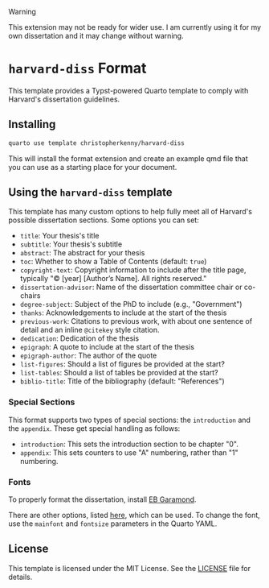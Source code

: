 > [!WARNING]  
> This extension may not be ready for wider use. I am currently using it for my own dissertation and it may change without warning.

# `harvard-diss` Format

This template provides a Typst-powered Quarto template to comply with Harvard's dissertation guidelines.

## Installing

```bash
quarto use template christopherkenny/harvard-diss
```

This will install the format extension and create an example qmd file
that you can use as a starting place for your document.

## Using the `harvard-diss` template

This template has many custom options to help fully meet all of Harvard's possible dissertation sections.
Some options you can set:

- `title`: Your thesis's title
- `subtitle`: Your thesis's subtitle
- `abstract`: The abstract for your thesis
- `toc`: Whether to show a Table of Contents (default: `true`)
- `copyright-text`: Copyright information to include after the title page, typically "© [year] [Author’s Name]. All rights reserved."
- `dissertation-advisor`: Name of the dissertation committee chair or co-chairs
- `degree-subject`: Subject of the PhD to include (e.g., "Government")
- `thanks`: Acknowledgements to include at the start of the thesis
- `previous-work`: Citations to previous work, with about one sentence of detail and an inline `@citekey` style citation.
- `dedication`: Dedication of the thesis
- `epigraph`: A quote to include at the start of the thesis
- `epigraph-author`: The author of the quote
- `list-figures`: Should a list of figures be provided at the start?
- `list-tables`: Should a list of tables be provided at the start?
- `biblio-title`: Title of the bibliography (default: "References")

### Special Sections

This format supports two types of special sections: the `introduction` and the `appendix`. These get special handling as follows:

- `introduction`: This sets the introduction section to be chapter "0".
- `appendix`: This sets counters to use "A" numbering, rather than "1" numbering.

### Fonts

To properly format the dissertation, install [EB Garamond](https://fonts.google.com/specimen/EB+Garamond).

There are other options, listed [here](https://gsas.harvard.edu/resource/dissertation-formatting-guidance), which can be used. To change the font, use the `mainfont` and `fontsize` parameters in the Quarto YAML.


## License

This template is licensed under the MIT License. See the [LICENSE](LICENSE) file for details.
